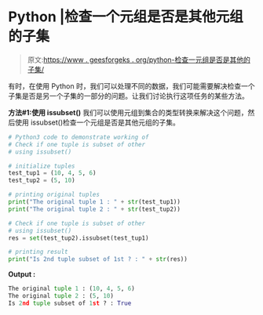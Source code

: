 # Python |检查一个元组是否是其他元组的子集

> 原文:[https://www . geesforgeks . org/python-检查一元组是否是其他的子集/](https://www.geeksforgeeks.org/python-check-if-one-tuple-is-subset-of-other/)

有时，在使用 Python 时，我们可以处理不同的数据，我们可能需要解决检查一个子集是否是另一个子集的一部分的问题。让我们讨论执行这项任务的某些方法。

**方法#1:使用 issubset()**
我们可以使用元组到集合的类型转换来解决这个问题，然后使用 issubset()检查一个元组是否是其他元组的子集。

```py
# Python3 code to demonstrate working of
# Check if one tuple is subset of other
# using issubset()

# initialize tuples
test_tup1 = (10, 4, 5, 6)
test_tup2 = (5, 10)

# printing original tuples
print("The original tuple 1 : " + str(test_tup1))
print("The original tuple 2 : " + str(test_tup2))

# Check if one tuple is subset of other
# using issubset()
res = set(test_tup2).issubset(test_tup1)

# printing result
print("Is 2nd tuple subset of 1st ? : " + str(res))
```

**Output :**

```py
The original tuple 1 : (10, 4, 5, 6)
The original tuple 2 : (5, 10)
Is 2nd tuple subset of 1st ? : True

```